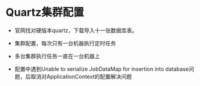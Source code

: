 # Quartz集群配置

- 官网找对硬版本quartz，下载导入十一张数据库表。
- 集群配置，每次只有一台机器执行定时任务
- 多台集群执行任务一直在一台机器上

- 配置中遇到Unable to serialize JobDataMap for insertion into database问题，后取消对ApplicationContext的配置解决问题

